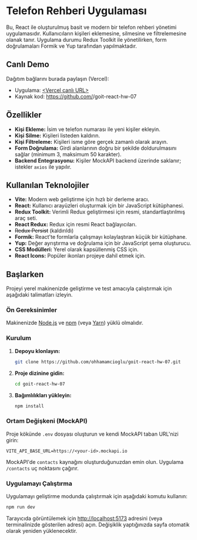 # Telefon Rehberi Uygulaması

Bu, React ile oluşturulmuş basit ve modern bir telefon rehberi yönetimi uygulamasıdır. Kullanıcıların kişileri eklemesine, silmesine ve filtrelemesine olanak tanır. Uygulama durumu Redux Toolkit ile yönetilirken, form doğrulamaları Formik ve Yup tarafından yapılmaktadır.

## Canlı Demo

Dağıtım bağlarını burada paylaşın (Vercel):

- Uygulama: [<Vercel canlı URL>](https://goit-react-hw-07-pearl-chi.vercel.app/)
- Kaynak kod: https://github.com/<kullanici>/goit-react-hw-07

## Özellikler

- **Kişi Ekleme:** İsim ve telefon numarası ile yeni kişiler ekleyin.
- **Kişi Silme:** Kişileri listeden kaldırın.
- **Kişi Filtreleme:** Kişileri isme göre gerçek zamanlı olarak arayın.
- **Form Doğrulama:** Girdi alanlarının doğru bir şekilde doldurulmasını sağlar (minimum 3, maksimum 50 karakter).
- **Backend Entegrasyonu:** Kişiler MockAPI backend üzerinde saklanır; istekler `axios` ile yapılır.

## Kullanılan Teknolojiler

- **Vite:** Modern web geliştirme için hızlı bir derleme aracı.
- **React:** Kullanıcı arayüzleri oluşturmak için bir JavaScript kütüphanesi.
- **Redux Toolkit:** Verimli Redux geliştirmesi için resmi, standartlaştırılmış araç seti.
- **React Redux:** Redux için resmi React bağlayıcıları.
- ~~Redux Persist~~ (kaldırıldı)
- **Formik:** React'te formlarla çalışmayı kolaylaştıran küçük bir kütüphane.
- **Yup:** Değer ayrıştırma ve doğrulama için bir JavaScript şema oluşturucu.
- **CSS Modülleri:** Yerel olarak kapsüllenmiş CSS için.
- **React Icons:** Popüler ikonları projeye dahil etmek için.

## Başlarken

Projeyi yerel makinenizde geliştirme ve test amacıyla çalıştırmak için aşağıdaki talimatları izleyin.

### Ön Gereksinimler

Makinenizde [Node.js](https://nodejs.org/) ve [npm](https://www.npmjs.com/) (veya [Yarn](https://yarnpkg.com/)) yüklü olmalıdır.

### Kurulum

1.  **Depoyu klonlayın:**
    ```sh
    git clone https://github.com/ohhamamcioglu/goit-react-hw-07.git
    ```
2.  **Proje dizinine gidin:**
    ```sh
    cd goit-react-hw-07
    ```
3.  **Bağımlılıkları yükleyin:**
    ```sh
    npm install
    ```

### Ortam Değişkeni (MockAPI)

Proje kökünde `.env` dosyası oluşturun ve kendi MockAPI taban URL'nizi girin:

```
VITE_API_BASE_URL=https://<your-id>.mockapi.io
```

MockAPI'de `contacts` kaynağını oluşturduğunuzdan emin olun. Uygulama `/contacts` uç noktasını çağırır.

### Uygulamayı Çalıştırma

Uygulamayı geliştirme modunda çalıştırmak için aşağıdaki komutu kullanın:

```sh
npm run dev
```

Tarayıcıda görüntülemek için [http://localhost:5173](http://localhost:5173) adresini (veya terminalinizde gösterilen adresi) açın. Değişiklik yaptığınızda sayfa otomatik olarak yeniden yüklenecektir.
